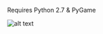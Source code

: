 Requires Python 2.7 & PyGame

![alt text]([https://media.giphy.com/media/K9wfzdgtzwUIsOZ0sb/giphy.gif](https://media0.giphy.com/media/K9wfzdgtzwUIsOZ0sb/giphy.gif?cid=790b76116ce5de50a2e740e2c125052fa16de54640026d1a&rid=giphy.gif&ct=g))
